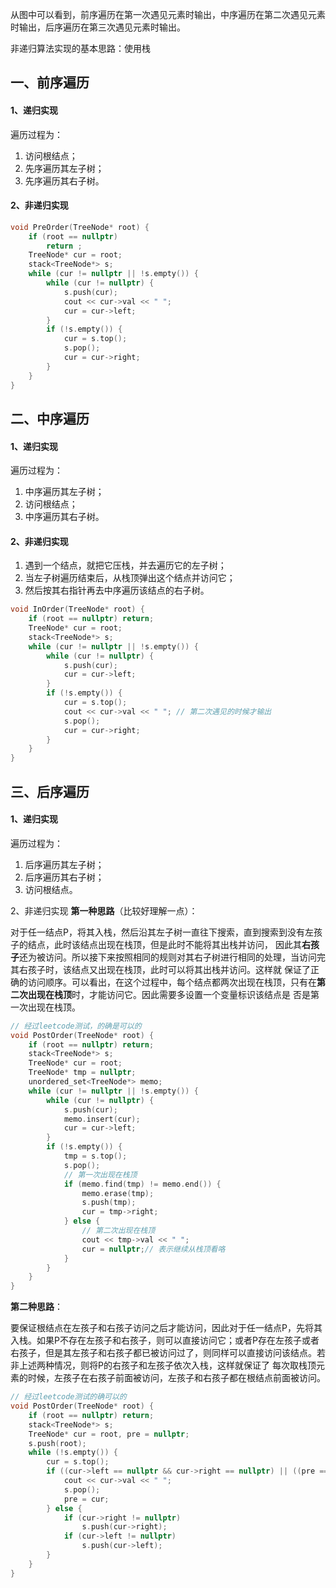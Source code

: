 

从图中可以看到，前序遍历在第一次遇见元素时输出，中序遍历在第二次遇见元素时输出，后序遍历在第三次遇见元素时输出。

非递归算法实现的基本思路：使用栈

## 一、前序遍历

#### 1、递归实现

遍历过程为：

1. 访问根结点；
2. 先序遍历其左子树；
3. 先序遍历其右子树。

#### 2、非递归实现

```c++
void PreOrder(TreeNode* root) {
    if (root == nullptr)
        return ;
    TreeNode* cur = root;
    stack<TreeNode*> s;
    while (cur != nullptr || !s.empty()) {
        while (cur != nullptr) {
            s.push(cur);
            cout << cur->val << " ";
            cur = cur->left;
        }
        if (!s.empty()) {
            cur = s.top();
            s.pop();
            cur = cur->right;
        }
    }
}
```

## 二、中序遍历

#### 1、递归实现

遍历过程为：

1. 中序遍历其左子树；
2. 访问根结点；
3. 中序遍历其右子树。

#### 2、非递归实现

1. 遇到一个结点，就把它压栈，并去遍历它的左子树；
2. 当左子树遍历结束后，从栈顶弹出这个结点并访问它；
3. 然后按其右指针再去中序遍历该结点的右子树。

```c++
void InOrder(TreeNode* root) {
	if (root == nullptr) return;
    TreeNode* cur = root;
    stack<TreeNode*> s;
    while (cur != nullptr || !s.empty()) {
		while (cur != nullptr) {
			s.push(cur);
            cur = cur->left;
        }
        if (!s.empty()) {
            cur = s.top();
            cout << cur->val << " "; // 第二次遇见的时候才输出
            s.pop();
            cur = cur->right;
        }
    }
}
```

## 三、后序遍历

#### 1、递归实现

遍历过程为：

1. 后序遍历其左子树；
2. 后序遍历其右子树；
3. 访问根结点。

2、非递归实现
**第一种思路**（比较好理解一点）：

对于任一结点P，将其入栈，然后沿其左子树一直往下搜索，直到搜索到没有左孩子的结点，此时该结点出现在栈顶，但是此时不能将其出栈并访问， 因此其**右孩子**还为被访问。所以接下来按照相同的规则对其右子树进行相同的处理，当访问完其右孩子时，该结点又出现在栈顶，此时可以将其出栈并访问。这样就 保证了正确的访问顺序。可以看出，在这个过程中，每个结点都两次出现在栈顶，只有在**第二次出现在栈顶**时，才能访问它。因此需要多设置一个变量标识该结点是 否是第一次出现在栈顶。

```c++
// 经过leetcode测试，的确是可以的
void PostOrder(TreeNode* root) {
    if (root == nullptr) return;
    stack<TreeNode*> s;
    TreeNode* cur = root;
    TreeNode* tmp = nullptr;
    unordered_set<TreeNode*> memo;
    while (cur != nullptr || !s.empty()) {
        while (cur != nullptr) {
            s.push(cur);
            memo.insert(cur);
            cur = cur->left;
        }
        if (!s.empty()) {
            tmp = s.top();
            s.pop();
            // 第一次出现在栈顶
            if (memo.find(tmp) != memo.end()) {
				memo.erase(tmp);
                s.push(tmp);
                cur = tmp->right;
            } else {
                // 第二次出现在栈顶
                cout << tmp->val << " ";
                cur = nullptr;// 表示继续从栈顶看咯
            }
        }
    }
}
```







**第二种思路**：

要保证根结点在左孩子和右孩子访问之后才能访问，因此对于任一结点P，先将其入栈。如果P不存在左孩子和右孩子，则可以直接访问它；或者P存在左孩子或者右孩子，但是其左孩子和右孩子都已被访问过了，则同样可以直接访问该结点。若非上述两种情况，则将P的右孩子和左孩子依次入栈，这样就保证了 每次取栈顶元素的时候，左孩子在右孩子前面被访问，左孩子和右孩子都在根结点前面被访问。



```c++
// 经过leetcode测试的确可以的
void PostOrder(TreeNode* root) {
    if (root == nullptr) return;
    stack<TreeNode*> s;
    TreeNode* cur = root, pre = nullptr;
    s.push(root);
    while (!s.empty()) {
        cur = s.top();
        if ((cur->left == nullptr && cur->right == nullptr) || ((pre == cur->left || pre == cur->right) && pre != nullptr)) {
            cout << cur->val << " ";
            s.pop();
            pre = cur;
        } else {
            if (cur->right != nullptr)
                s.push(cur->right);
            if (cur->left != nullptr)
                s.push(cur->left);
        }
	}
}
```

